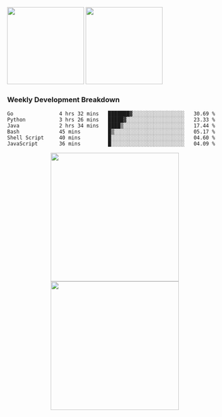<div>
  <img src = "https://github-readme-stats.vercel.app/api/top-langs/?username=Okabe-Rintarou-0&layout=compact&langs_count=8&hide=TeX,Makefile,CMake,Perl,Shell&theme=dracula" height="180px" />
  
  <img src = "https://github-readme-stats.vercel.app/api?username=Okabe-Rintarou-0&show_icons=true&theme=dracula" height="180px" />
  
</div>

### Weekly Development Breakdown
<!--START_SECTION:waka-->

```text
Go               4 hrs 32 mins   ███████▓░░░░░░░░░░░░░░░░░   30.69 %
Python           3 hrs 26 mins   █████▓░░░░░░░░░░░░░░░░░░░   23.33 %
Java             2 hrs 34 mins   ████▒░░░░░░░░░░░░░░░░░░░░   17.44 %
Bash             45 mins         █▒░░░░░░░░░░░░░░░░░░░░░░░   05.17 %
Shell Script     40 mins         █░░░░░░░░░░░░░░░░░░░░░░░░   04.60 %
JavaScript       36 mins         █░░░░░░░░░░░░░░░░░░░░░░░░   04.09 %
```

<!--END_SECTION:waka-->

<p align="center">
    <img src="https://wakatime.com/share/@c0fc2eae-3121-4f9e-8064-2a0f57352f62/e973be70-27aa-421b-88f5-96824ac76947.svg" height="300em"/>
    <img src="https://wakatime.com/share/@c0fc2eae-3121-4f9e-8064-2a0f57352f62/602e3ec4-11ce-4368-87bc-684fd89aaebb.svg" height="300em"/>
</p>


